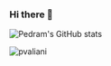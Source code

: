 ### Hi there 👋


![Pedram's GitHub stats](https://github-readme-stats.vercel.app/api?username=pvaliani&show_icons=true&theme=radical)
<p><img align="center" src="https://github-readme-stats.vercel.app/api/top-langs?username=pvaliani&show_icons=true&locale=en&layout=compact" alt="pvaliani" /></p>
<!--
**pvaliani/pvaliani** is a ✨ _special_ ✨ repository because its `README.md` (this file) appears on your GitHub profile.

Here are some ideas to get you started:

- 🔭 I’m currently working on ...
- 🌱 I’m currently learning ...
- 👯 I’m looking to collaborate on ...
- 🤔 I’m looking for help with ...
- 💬 Ask me about ...
- 📫 How to reach me: ...
- 😄 Pronouns: ...
- ⚡ Fun fact: ...
-->
